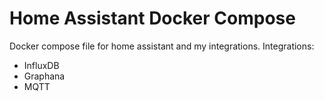 # Home Assistant Docker Compose

Docker compose file for home assistant and my integrations. Integrations:
- InfluxDB
- Graphana
- MQTT
